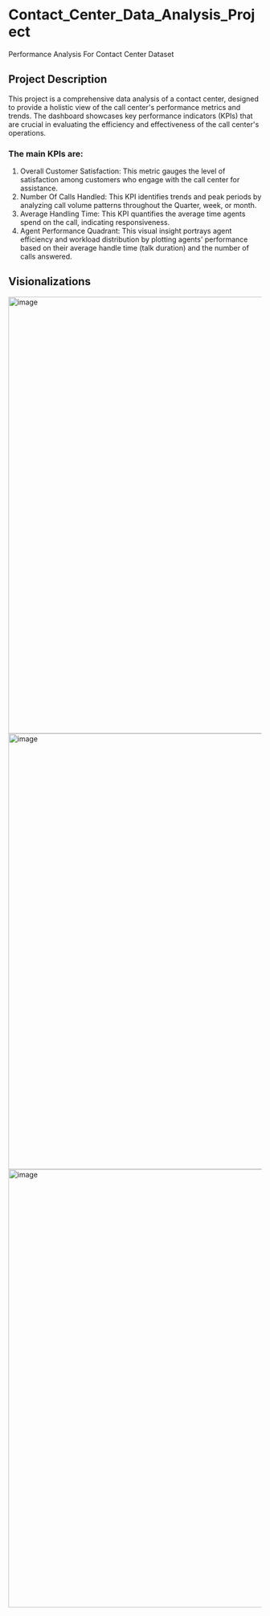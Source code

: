 # Contact_Center_Data_Analysis_Project
Performance Analysis For Contact Center Dataset 
## Project Description
This project is a comprehensive data analysis of a contact center, designed to provide a holistic view of the call center's performance metrics and trends. The dashboard showcases key performance indicators (KPIs) that are crucial in evaluating the efficiency and effectiveness of the call center's operations.

### The main KPIs are:

1. Overall Customer Satisfaction: This metric gauges the level of satisfaction among customers who engage with the call center for assistance.
2. Number Of Calls Handled: This KPI identifies trends and peak periods by analyzing call volume patterns throughout the Quarter, week, or month.
3. Average Handling Time: This KPI quantifies the average time agents spend on the call, indicating responsiveness.
4. Agent Performance Quadrant: This visual insight portrays agent efficiency and workload distribution by plotting agents' performance based on their average handle time (talk duration) and the number of calls answered.

## Visionalizations 
<img width="870" alt="image" src="https://github.com/Mohamed6899/Contact_Center_Data_Analysis_Project-/assets/126211110/5091cc84-0ce4-4527-8eba-84ea0d944cc8">

<img width="868" alt="image" src="https://github.com/Mohamed6899/Contact_Center_Data_Analysis_Project-/assets/126211110/427632f4-bb93-4dcd-8c88-b78b72b86f49">

<img width="873" alt="image" src="https://github.com/Mohamed6899/Contact_Center_Data_Analysis_Project-/assets/126211110/24ec5630-1fa4-4a1e-b98e-07454d283b07">


